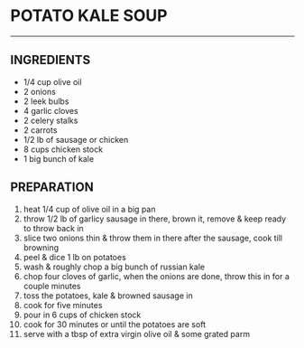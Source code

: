# POTATO KALE SOUP

***

## INGREDIENTS

- 1/4 cup olive oil
- 2 onions
- 2 leek bulbs
- 4 garlic cloves
- 2 celery stalks
- 2 carrots
- 1/2 lb of sausage or chicken
- 8 cups chicken stock
- 1 big bunch of kale

## PREPARATION

1. heat 1/4 cup of olive oil in a big pan
2. throw 1/2 lb of garlicy sausage in there, brown it, remove & keep ready to throw back in
3. slice two onions thin & throw them in there after the sausage, cook till browning
4. peel & dice 1 lb on potatoes
5. wash & roughly chop a big bunch of russian kale
6. chop four cloves of garlic, when the onions are done, throw this in for a couple minutes
7. toss the potatoes, kale & browned sausage in
8. cook for five minutes
9. pour in 6 cups of chicken stock
10. cook for 30 minutes or until the potatoes are soft
11. serve with a tbsp of extra virgin olive oil & some grated parm
